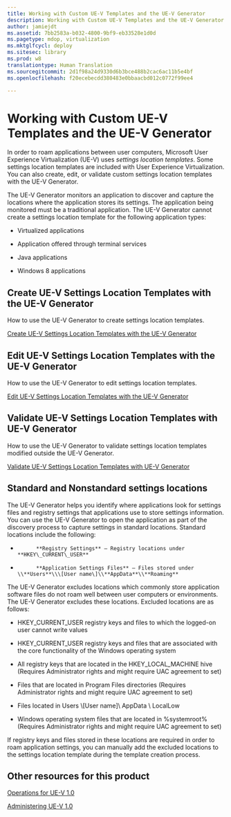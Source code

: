 ```yaml
---
title: Working with Custom UE-V Templates and the UE-V Generator
description: Working with Custom UE-V Templates and the UE-V Generator
author: jamiejdt
ms.assetid: 7bb2583a-b032-4800-9bf9-eb33528e1d0d
ms.pagetype: mdop, virtualization
ms.mktglfcycl: deploy
ms.sitesec: library
ms.prod: w8
translationtype: Human Translation
ms.sourcegitcommit: 2d1f98a24d9330d6b3bce488b2cac6ac11b5e4bf
ms.openlocfilehash: f20ecebecdd380483e0bbaacbd012c0772f99ee4

---
```



# Working with Custom UE-V Templates and the UE-V Generator


In order to roam applications between user computers, Microsoft User Experience Virtualization (UE-V) uses *settings location templates*. Some settings location templates are included with User Experience Virtualization. You can also create, edit, or validate custom settings location templates with the UE-V Generator.

The UE-V Generator monitors an application to discover and capture the locations where the application stores its settings. The application being monitored must be a traditional application. The UE-V Generator cannot create a settings location template for the following application types:

-   Virtualized applications

-   Application offered through terminal services

-   Java applications

-   Windows 8 applications

## Create UE-V Settings Location Templates with the UE-V Generator


How to use the UE-V Generator to create settings location templates.

[Create UE-V Settings Location Templates with the UE-V Generator](create-ue-v-settings-location-templates-with-the-ue-v-generator.md)

## Edit UE-V Settings Location Templates with the UE-V Generator


How to use the UE-V Generator to edit settings location templates.

[Edit UE-V Settings Location Templates with the UE-V Generator](edit-ue-v-settings-location-templates-with-the-ue-v-generator.md)

## Validate UE-V Settings Location Templates with UE-V Generator


How to use the UE-V Generator to validate settings location templates modified outside the UE-V Generator.

[Validate UE-V Settings Location Templates with UE-V Generator](validate-ue-v-settings-location-templates-with-ue-v-generator.md)

## <a href="" id="bkmk-standardnonstandardsettingslocations"></a>Standard and Nonstandard settings locations


The UE-V Generator helps you identify where applications look for settings files and registry settings that applications use to store settings information. You can use the UE-V Generator to open the application as part of the discovery process to capture settings in standard locations. Standard locations include the following:

-   
            **Registry Settings** – Registry locations under **HKEY\_CURRENT\_USER**

-   
            **Application Settings Files** – Files stored under \\**Users**\\\[User name\]\\**AppData**\\**Roaming**

The UE-V Generator excludes locations which commonly store application software files do not roam well between user computers or environments. The UE-V Generator excludes these locations. Excluded locations are as follows:

-   HKEY\_CURRENT\_USER registry keys and files to which the logged-on user cannot write values

-   HKEY\_CURRENT\_USER registry keys and files that are associated with the core functionality of the Windows operating system

-   All registry keys that are located in the HKEY\_LOCAL\_MACHINE hive (Requires Administrator rights and might require UAC agreement to set)

-   Files that are located in Program Files directories (Requires Administrator rights and might require UAC agreement to set)

-   Files located in Users \\\[User name\]\\ AppData \\ LocalLow

-   Windows operating system files that are located in %systemroot% (Requires Administrator rights and might require UAC agreement to set)

If registry keys and files stored in these locations are required in order to roam application settings, you can manually add the excluded locations to the settings location template during the template creation process.

## Other resources for this product


[Operations for UE-V 1.0](operations-for-ue-v-10.md)

[Administering UE-V 1.0](administering-ue-v-10.md)

 

 








<!--HONumber=Jun16_HO4-->


